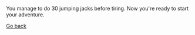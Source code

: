 You manage to do 30 jumping jacks before tiring. Now you're ready to start your adventure.

[Go back](english/marshmallow.md)